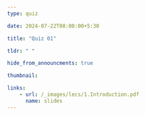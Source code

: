 ```yaml
---
type: quiz

date: 2024-07-22T08:00:00+5:30

title: "Quiz 01"

tldr: " "

hide_from_announcments: true

thumbnail: 

links: 
    - url: /_images/lecs/1.Introduction.pdf
      name: slides  
---
```



